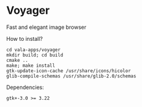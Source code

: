 Voyager
=======

Fast and elegant image browser

How to install?
````
cd vala-apps/voyager
mkdir build; cd build
cmake ..
make; make install
gtk-update-icon-cache /usr/share/icons/hicolor
glib-compile-schemas /usr/share/glib-2.0/schemas
````
Dependencies:
````
gtk+-3.0 >= 3.22
````
